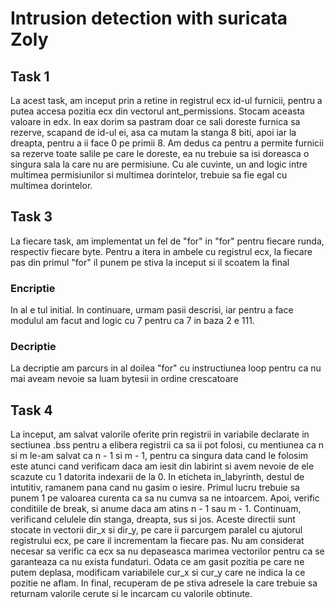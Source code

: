 # Intrusion detection with suricata Zoly
## Task 1
La acest task, am inceput prin a retine in registrul ecx id-ul furnicii, pentru a putea accesa pozitia ecx din vectorul ant_permissions. Stocam aceasta valoare in edx. In eax dorim sa pastram doar ce sali doreste furnica sa rezerve, scapand de id-ul ei, asa ca mutam la stanga 8 biti, apoi iar la dreapta, pentru a ii face 0 pe primii 8. Am dedus ca pentru a permite furnicii sa rezerve toate salile pe care le doreste, ea nu trebuie sa isi doreasca o singura sala la care nu are permisiune. Cu ale cuvinte, un and logic intre multimea permisiunilor si multimea dorintelor, trebuie sa fie egal cu multimea dorintelor.
## Task 3
La fiecare task, am implementat un fel de "for" in "for" pentru fiecare runda, respectiv fiecare byte. Pentru a itera in ambele cu registrul ecx, la fiecare pas din primul "for" il punem pe stiva la inceput si il scoatem la final
### Encriptie
In al e tul initial. In continuare, urmam pasii descrisi, iar pentru a face modulul am facut and logic cu 7 pentru ca 7 in baza 2 e 111.
### Decriptie
La decriptie am parcurs in al doilea "for" cu instructiunea loop pentru ca nu mai aveam nevoie sa luam bytesii in ordine crescatoare
## Task 4
La inceput, am salvat valorile oferite prin registrii in variabile declarate in sectiunea .bss pentru a elibera registrii ca sa ii pot folosi, cu mentiunea ca n si m le-am salvat ca n - 1 si m - 1, pentru ca singura data cand le folosim este atunci cand verificam daca am iesit din labirint si avem nevoie de ele scazute cu 1 datorita indexarii de la 0. In eticheta in_labyrinth, destul de intutitiv, ramanem pana cand nu gasim o iesire. Primul lucru trebuie sa punem 1 pe valoarea curenta ca sa nu cumva sa ne intoarcem. Apoi, verific conditiile de break, si anume daca am atins n - 1 sau m - 1. Continuam, verificand celulele din stanga, dreapta, sus si jos. Aceste directii sunt stocate in vectorii dir_x si dir_y, pe care ii parcurgem paralel cu ajutorul registrului ecx, pe care il incrementam la fiecare pas. Nu am considerat necesar sa verific ca ecx sa nu depaseasca marimea vectorilor pentru ca se garanteaza ca nu exista fundaturi. Odata ce am gasit pozitia pe care ne putem deplasa, modificam variabilele cur_x si cur_y care ne indica la ce pozitie ne aflam. In final, recuperam de pe stiva adresele la care trebuie sa returnam valorile cerute si le incarcam cu valorile obtinute.